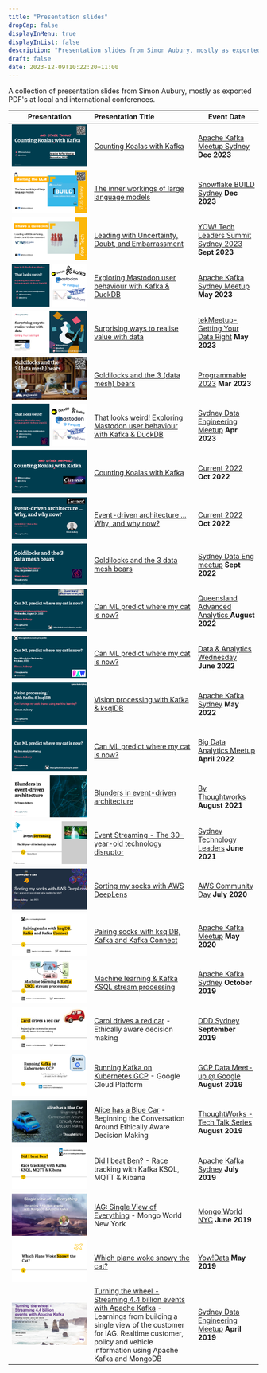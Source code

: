 ```yaml
---
title: "Presentation slides"
dropCap: false
displayInMenu: true
displayInList: false
description: "Presentation slides from Simon Aubury, mostly as exported PDF's at local and international conferences"
draft: false
date: 2023-12-09T10:22:20+11:00
---
```


A collection of presentation slides from Simon Aubury, mostly as exported PDF's at local and international conferences.

| Presentation        | Presentation Title           | Event Date       |
| ------------- |:-------------| ---------------|
| ![202312](./images/20231214_KoalaCountingwithKafka.png)    | [Counting Koalas with Kafka](./20231214_KoalaCountingwithKafka.pdf)  | [Apache Kafka Meetup Sydney](https://www.meetup.com/apache-kafka-sydney/events/296672078/)  **Dec 2023** |
| ![202312](./images/20231206_SnowflakeLLMs.png)    | [The inner workings of large language models](./20231206_SnowflakeLLMs.pdf)  | [Snowflake BUILD Sydney](https://usergroups.snowflake.com/events/details/snowflake-sydney-presents-sydney-build-meetup/)  **Dec 2023** |
| ![202309](./images/20230908_YOW_TechLeaders.png)    | [Leading with Uncertainty, Doubt, and Embarrassment](./20230908_YOW_TechLeaders.pdf)  | [YOW! Tech Leaders Summit Sydney 2023](https://yowcon.com/tech-leaders-sydney-2023/)  **Sept 2023** |
| ![202305](./images/20230529_MastodonDuckDBKafka.png)    | [Exploring Mastodon user behaviour with Kafka & DuckDB](./20230529_MastodonDuckDBKafka.pdf)  | [Apache Kafka Sydney Meetup](https://www.meetup.com/apache-kafka-sydney/events/293398075/)  **May 2023** |
| ![202305](./images/20230518_DataValue.png)    | [Surprising ways to realise value with data](./20230518_DataValue.pdf)  | [tekMeetup-Getting Your Data Right](https://www.meetup.com/tekmeetup/events/292841545/)  **May 2023** |
| ![202303](./images/20230330_Goldilocks.png)    | [Goldilocks and the 3 (data mesh) bears ](./20230330_Goldilocks.pdf)  | [Programmable 2023](https://www.programmable.tech/)  **Mar 2023** |
| ![202304](./images/20230412_MastodonDuckDBKafka.png)    | [That looks weird! Exploring Mastodon user behaviour with Kafka & DuckDB ](./20230412_MastodonDuckDBKafka.pdf)  | [Sydney Data Engineering Meetup](https://www.meetup.com/sydney-data-engineering-meetup/events/292548136/)  **Apr 2023** |
| ![202210](./images/202210_Koala_Counting_Kafka.png)    | [Counting Koalas with Kafka ](./202210_Koala_Counting_Kafka.pdf)  | [Current 2022](https://2022.currentevent.io/)  **Oct 2022** |
| ![202210](./images/202210_EDA_Current22.png)    | [Event-driven architecture ... Why, and why now?](./202210_EDA_Current22.pdf)  | [Current 2022](https://2022.currentevent.io/)  **Oct 2022** |
| ![202209](./images/202209_Goldilocks_threedatameshlessons.png)    | [Goldilocks and the 3 data mesh bears](./202209_Goldilocks_threedatameshlessons.pdf)  | [Sydney Data Eng meetup](meetup.com)  **Sept 2022** |
| ![202208](./images/202208_CatPrediction.png)    | [Can ML predict where my cat is now?](./202208_CatPrediction.pdf)  | [Queensland Advanced Analytics ](meetup.com)  **August 2022** |
| ![202206](./images/202206_CatPrediction.png)    | [Can ML predict where my cat is now?](./202206_CatPrediction.pdf)  | [Data & Analytics Wednesday](meetup.com)  **June 2022** |
| ![202205](./images/202205_Vision_processing_ksqlDB.png)    | [Vision processing with Kafka & ksqlDB ](./202205_Vision_processing_ksqlDB.pdf)  | [Apache Kafka Sydney](meetup.com)  **May 2022** |
| ![202204](./images/202204_CatPrediction.png)    | [Can ML predict where my cat is now?](./202204_CatPrediction.pdf)  | [Big Data Analytics Meetup](meetup.com)  **April 2022** |
| ![202108](./images/202108_Blundersinevent-drivenarchitecture.png)    | [Blunders in event-driven architecture](./202108_Blundersinevent-drivenarchitecture.pdf)  | [By Thoughtworks](www.thoughtworks.com)  **August 2021** |
| ![202106](./images/202106_Event_streaming-The30year-oldtechnologydisruptor.png)    | [Event Streaming - The 30-year-old technology disruptor](./202106_Event_streaming-The30year-oldtechnologydisruptor.pdf)  | [Sydney Technology Leaders](meetup.com)  **June 2021** |
| ![202007](./images/202007_AWSCommunityDay.png)    | [Sorting my socks with AWS DeepLens](./202007_AWSCommunityDay.pdf)  | [AWS Community Day](www.aws.com)  **July 2020** |
| ![202005](./images/202005SockSortingKafka.jpg)    | [Pairing socks with ksqlDB, Kafka and Kafka Connect](./202005SockSortingKafka.pdf)  | [Apache Kafka Meetup](https://www.meetup.com/KafkaMelbourne/events/270471169/)  **May 2020** |
| ![201910](./images/201910KSQLMachineLearningPower.jpg)    | [Machine learning & Kafka KSQL stream processing](./201910KSQLMachineLearningPower.pdf)  | [Apache Kafka Sydney](https://www.meetup.com/apache-kafka-sydney/events/265104559/)  **October 2019** |
| ![201909](./images/201909CarolDrivesARedCar.jpg)    | [Carol drives a red car](./201909CarolDrivesARedCar.pdf) - Ethically aware decision making  | [DDD Sydney](https://www.dddsydney.com.au/)  **September 2019** |
| ![20190000](./images/201908KafkaKubernetesOperatoronGCP.png)    | [Running Kafka on Kubernetes GCP](./201908KafkaKubernetesOperatoronGCP.pdf) -  Google Cloud Platform  | [GCP Data Meet-up @ Google](https://www.meetup.com/Big-Data-Sydney/events/263932958/)  **August 2019** |
| ![201908](./images/201908AliceHasABlueCar.png)    | [Alice has a Blue Car](./201904IAG-Kafka-DatEngMeetup.pdf) - Beginning the Conversation Around Ethically Aware Decision Making  | [ThoughtWorks - Tech Talk Series](https://www.meetup.com/By-ThoughtWorks/events/263662165/)  **August 2019** |
| ![201908](./images/201908KSQLRunning.png)    | [Did I beat Ben?](./201908KSQLRunning.pdf) - Race tracking with Kafka KSQL, MQTT & Kibana  | [Apache Kafka Sydney](https://www.meetup.com/apache-kafka-sydney/events/263745415/)  **July 2019** |
| ![201906](./images/201906MongoWorldNYC.png)    | [IAG: Single View of Everything](./201906MongoWorldNYC.pdf) - Mongo World New York  | [Mongo World NYC](https://www.mongodb.com/world)  **June 2019** |
| ![201905](./images/201905YowDataWhichPlaneWokeSnowy.png)    | [Which plane woke snowy the cat?](./201905YowDataWhichPlaneWokeSnowy.pdf)  | [Yow!Data](https://yowconference.com/talks/simon-aubury/yow-data-2019/which-plane-woke-snowy-the-cat-9593)  **May 2019** |
| ![201904](./images/201904IAG-Kafka-DatEngMeetup.png)    | [Turning the wheel - Streaming 4.4 billion events with Apache Kafka](./201904IAG-Kafka-DatEngMeetup.pdf) - Learnings from building a single view of the customer for IAG. Realtime customer, policy and vehicle information using Apache Kafka and MongoDB  | [Sydney Data Engineering Meetup](https://www.meetup.com/Sydney-Data-Engineering-Meetup/events/259575677/)  **April 2019** |



